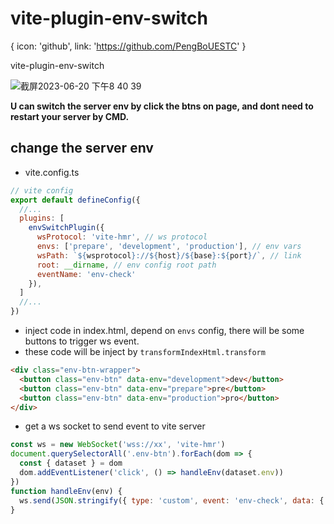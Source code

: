 # vite-plugin-env-switch

{ icon: 'github', link: 'https://github.com/PengBoUESTC' }

vite-plugin-env-switch

![截屏2023-06-20 下午8 40 39](https://github.com/PengBoUESTC/vite-plugin-env-switch/assets/57180744/d7fe11f8-4661-462f-aa7f-01006e55f55e)

**U can switch the server env by click the btns on page, and dont need to restart your server by CMD.**

## change the server env 

- vite.config.ts
```javascript
// vite config 
export default defineConfig({
  //...
  plugins: [
    envSwitchPlugin({
      wsProtocol: 'vite-hmr', // ws protocol
      envs: ['prepare', 'development', 'production'], // env vars
      wsPath: `${wsprotocol}://${host}/${base}:${port}/`, // link
      root: __dirname, // env config root path
      eventName: 'env-check'
    }),
  ]
  //...
})
```

- inject code in index.html, depend on `envs` config, there will be some buttons to trigger ws event.
- these code will be inject by `transformIndexHtml.transform`
```html
<div class="env-btn-wrapper">
  <button class="env-btn" data-env="development">dev</button>
  <button class="env-btn" data-env="prepare">pre</button>
  <button class="env-btn" data-env="production">pro</button>
</div>
```

- get a ws socket to send event to vite server

```javascript
const ws = new WebSocket('wss://xx', 'vite-hmr')
document.querySelectorAll('.env-btn').forEach(dom => {
  const { dataset } = dom
  dom.addEventListener('click', () => handleEnv(dataset.env))
})
function handleEnv(env) {
  ws.send(JSON.stringify({ type: 'custom', event: 'env-check', data: { env } }))
}
```